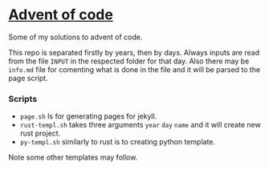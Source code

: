 # [Advent of code](https://adventofcode.com/)

Some of my solutions to advent of code.

This repo is separated firstly by years, then by days. Always inputs are read from the file `INPUT` in the respected folder for that day. Also there may be `info.md` file for comenting what is done in the file and it will be parsed to the page script.

### Scripts

- `page.sh` Is for generating pages for jekyll.
- `rust-templ.sh` takes three arguments `year` `day` `name` and it will create new rust project.
- `py-templ.sh` similarly to rust is to creating python template.

Note some other templates may follow.